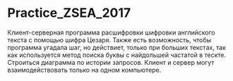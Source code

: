 # Practice_ZSEA_2017
Клиент-серверная программа расшифровки шифровки английского текста с помощью шифра Цезаря.
Также есть возможность, чтобы программа угадала шаг, но действиет, только при больших текстах, так как используется метод поиска буквы с найдольшей частатой в тескте.
Строиться диаграмма по истории запросов.
Клиент и сервер могут взаимодействовать только на одном компьютере.
